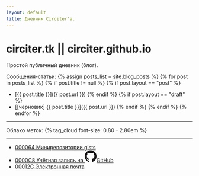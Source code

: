 ```yaml
---
layout: default
title: Дневник Circiter'а.
---
```


# circiter.tk || circiter.github.io

Простой публичный дневник (блог).

Сообщения-статьи:
{% assign posts_list = site.blog_posts %}
{% for post in posts_list %}
    {% if post.title != null %}
        {% if post.layout == "post" %}
* [{{ post.title }}]({{ post.url }})
        {% endif %}
        {% if post.layout == "draft" %}
* [[черновик] {{ post.title }}]({{ post.url }})
        {% endif %}
    {% endif %}
{% endfor %}

<hr>
Облако меток: {% tag_cloud font-size: 0.80 - 2.80em %}

<hr>

- [000064 Минирепозитории gists](https://gist.github.com/Circiter/)
- [0000C8 Учётная запись на <img src="/public/images/github-mark.png" />GitHub](https://github.com/Circiter)
- [00012C Электронная почта](mailto:xcirciter@gmail.com)
